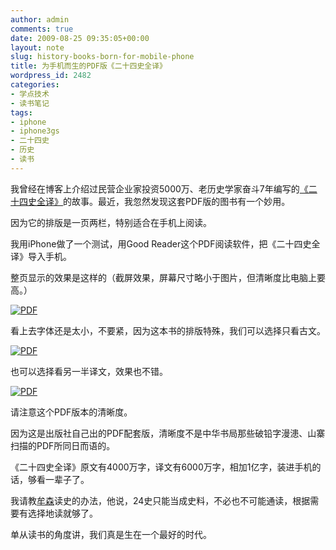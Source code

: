 ```yaml
---
author: admin
comments: true
date: 2009-08-25 09:35:05+00:00
layout: note
slug: history-books-born-for-mobile-phone
title: 为手机而生的PDF版《二十四史全译》
wordpress_id: 2482
categories:
- 学点技术
- 读书笔记
tags:
- iphone
- iphone3gs
- 二十四史
- 历史
- 读书
---
```


我曾经在博客上介绍过民营企业家投资5000万、老历史学家奋斗7年编写的[《二十四史全译》](http://www.baibanbao.net/2009/03/27/the-full-translation-of-the-24-history-book/)的故事。最近，我忽然发现这套PDF版的图书有一个妙用。

因为它的排版是一页两栏，特别适合在手机上阅读。

我用iPhone做了一个测试，用Good Reader这个PDF阅读软件，把《二十四史全译》导入手机。

整页显示的效果是这样的（截屏效果，屏幕尺寸略小于图片，但清晰度比电脑上要高。）

[![PDF](http://farm4.static.flickr.com/3528/3855389484_9021267d09_o.jpg)](http://www.flickr.com/photos/lookoo/3855389484/)

看上去字体还是太小，不要紧，因为这本书的排版特殊，我们可以选择只看古文。

[![PDF](http://farm3.static.flickr.com/2666/3855386388_305a3965f2_o.jpg)](http://www.flickr.com/photos/lookoo/3855386388/)

也可以选择看另一半译文，效果也不错。

[![PDF](http://farm4.static.flickr.com/3522/3854635633_70aee1a1e2_o.jpg)](http://www.flickr.com/photos/lookoo/3854635633/)

请注意这个PDF版本的清晰度。

因为这是出版社自己出的PDF配套版，清晰度不是中华书局那些破铅字漫漶、山寨扫描的PDF所同日而语的。

《二十四史全译》原文有4000万字，译文有6000万字，相加1亿字，装进手机的话，够看一辈子了。

我请教[牟森](http://blog.sina.com.cn/mousen)读史的办法，他说，24史只能当成史料，不必也不可能通读，根据需要有选择地读就够了。

单从读书的角度讲，我们真是生在一个最好的时代。
